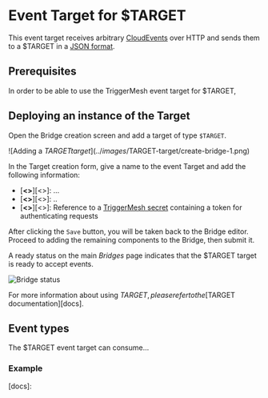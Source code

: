 # Event Target for $TARGET

This event target receives arbitrary [CloudEvents][ce] over HTTP and sends them to a $TARGET
in a [JSON format][ce-jsonformat].

## Prerequisites

In order to be able to use the TriggerMesh event target for $TARGET, 

## Deploying an instance of the Target

Open the Bridge creation screen and add a target of type `$TARGET`.

![Adding a $TARGET target](../images/$TARGET-target/create-bridge-1.png)

In the Target creation form, give a name to the event Target and add the following information:

* [**<>**][<>]: ...
* [**<>**][<>]: ..
* [**<>**][<>]: Reference to a [TriggerMesh secret][tm-secret] containing a token for authenticating requests

After clicking the `Save` button, you will be taken back to the Bridge editor. Proceed to adding the remaining
components to the Bridge, then submit it.

A ready status on the main _Bridges_ page indicates that the $TARGET target is ready to accept events.

![Bridge status](../images/bridge-status-green.png)

For more information about using $TARGET, please refer to the [$TARGET documentation][docs].

## Event types

The $TARGET event target can consume...

### Example

[ce]: https://cloudevents.io/
[ce-jsonformat]: https://github.com/cloudevents/spec/blob/v1.0/json-format.md
[tm-secret]:https://docs.triggermesh.io/guides/secrets/

[docs]: 
